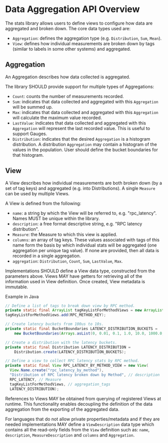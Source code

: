 # Data Aggregation API Overview
The stats library allows users to define views to configure how data are aggregated and broken down.
The core data types used are:
* `Aggregation`: defines the aggregation type (e.g. `Distribution`, `Sum`, `Mean`).
* `View`: defines how individual measurements are broken down by tags (similar to labels in some 
other systems) and aggregated.

## Aggregation
An Aggregation describes how data collected is aggregated.

The library SHOULD provide support for multiple types of Aggregations:
* `Count`: counts the number of measurements recorded.
* `Sum`: indicates that data collected and aggregated with this `Aggregation` will be summed up.
* `Max`: indicates that data collected and aggregated with this `Aggregation` will calculate the 
maximum value recorded.
* `LastValue`: indicates that data collected and aggregated with this `Aggregation` will 
represent the last recorded value. This is useful to support Gauges.
* `Distribution`: indicates that the desired `Aggregation` is a histogram distribution. A
distribution `Aggregation` may contain a histogram of the values in the population. User should
define the bucket boundaries for that histogram.

## View
A View describes how individual measurements are both broken down (by a set of tag keys) and 
aggregated (e.g. into Distributions). A single `Measure` can be used by multiple Views.

A View is defined from the following:
* `name`: a string by which the View will be referred to, e.g. "rpc_latency". Names MUST be unique
within the library.
* `description`: a free format descriptive string, e.g. "RPC latency distribution".
* `Measure`: the Measure to which this view is applied.
* `columns`: an array of tag keys. These values associated with tags of this name form the basis 
by which individual stats will be aggregated (one aggregation per unique tag value). If none are 
provided, then all data is recorded in a single aggregation.
* `aggregation`: `Distribution`, `Count`, `Sum`, `LastValue`, `Max`.

Implementations SHOULD define a View data type, constructed from the parameters above. Views MAY 
have getters for retrieving all of the information used in View definition. Once created, View 
metadata is immutable.

Example in Java
```java
// Define a list of tags to break down view by RPC method.
private static final ArrayList tagKeyListForMethodViews = new ArrayList();
tagKeyListForMethodViews.add(RPC_METHOD_KEY);

// Create latency buckets from 100us to 10s.
private static final BucketBoundaries LATENCY_DISTRIBUTION_BUCKETS =
    new BucketBoundaries(Arrays.asList(0, 0.01, 0.1, 1.0, 10.0, 1000.0, 10000.0));

// Create a distribution with the latency buckets.
private static final Distribution LATENCY_DISTRIBUTION =
    Distribution.create(LATENCY_DISTRIBUTION_BUCKETS);

// Define a view to collect RPC latency stats by RPC method.
private static final View RPC_LATENCY_BY_METHOD_VIEW = new View(
  View.Name.create("rpc_latency_by_method"),
  "Distribution of RPC latency broken down by Method", // description
  RPC_LATENCY, // Measure
  tagKeyListForMethodViews, // aggregation_tags
  LATENCY_DISTRIBUTION);
```

References to Views MAY be obtained from querying of registered Views at runtime. This
functionality enables decoupling the definition of the data aggregation from the exporting
of the aggregated data.

For languages that do not allow private properties/metadata and if they are needed implementations 
MAY define a `ViewDescription` data type which contains all the read-only fields from the `View` 
definition such as: `name`, `description`, `MeasureDescription` and `columns` and `Aggregation`.
